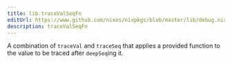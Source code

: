 ```yaml
---
title: lib.traceValSeqFn
editUrl: https://www.github.com/nixos/nixpkgs/blob/master/lib/debug.nix#L169C5
description: traceValSeqFn
---
```


A combination of `traceVal` and `traceSeq` that applies a
provided function to the value to be traced after `deepSeq`ing
it.
